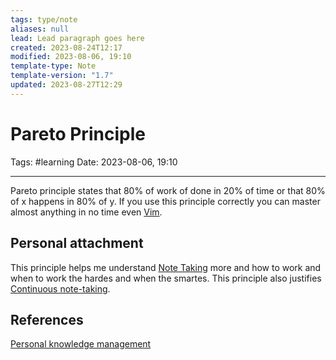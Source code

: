 ```yaml
---
tags: type/note
aliases: null
lead: Lead paragraph goes here
created: 2023-08-24T12:17
modified: 2023-08-06, 19:10
template-type: Note
template-version: "1.7"
updated: 2023-08-27T12:29
---
```


# Pareto Principle

Tags: #learning 
Date: 2023-08-06, 19:10

---

Pareto principle states that 80% of work of done in 20% of time or that 80% of x happens in 80% of y. If you use this principle correctly you can master almost anything in no time even [Vim](Vim.md). 

## Personal attachment 

This principle helps me understand [Note Taking](Note%20Taking) more and how to work and when to work the hardes and when the smartes. This principle also justifies [Continuous note-taking](Continuous%20note-taking.md).

## References

[Personal knowledge management](Personal%20knowledge%20management.md)
